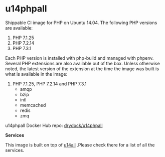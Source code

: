 u14phpall
===============

Shippable CI image for PHP on Ubuntu 14.04. The following PHP versions are available:

  1. PHP 7.1.25
  2. PHP 7.2.14
  3. PHP 7.3.1

Each PHP version is installed with php-build and managed with phpenv. Several
PHP extensions are also available out of the box. Unless otherwise noted, the
latest version of the extension at the time the image was built is what is
available in the image:


  1. PHP 7.1.25, PHP 7.2.14 and PHP 7.3.1
      * amqp
      * bzip
      * intl
      * memcached
      * redis
      * zmq

u14phpall Docker Hub repo: [drydock/u14phpall](https://hub.docker.com/r/drydock/u14phpall/)

**Services**

This image is built on top of [u14all](https://github.com/dry-dock/u14all) .Please check
there for a list of all the services.

